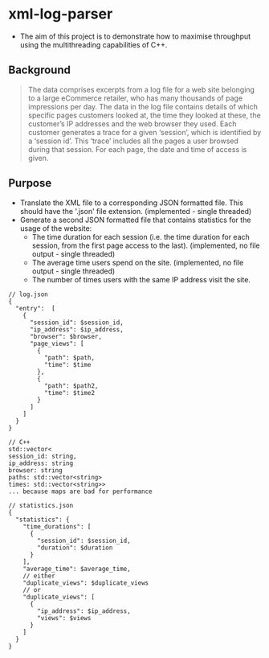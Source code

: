 # xml-log-parser

* The aim of this project is to demonstrate how to maximise throughput using the multithreading capabilities of C++.

## Background
> The data comprises excerpts from a log file for a web site belonging to a large eCommerce retailer, who has many thousands of page impressions per day.
> The data in the log file contains details of which specific pages customers looked at, the time they looked at these, the customer’s IP addresses and the web browser they used. Each customer generates a trace for a given ‘session’, which is identified by a ‘session id’. This ‘trace’ includes all the pages a user browsed during that session. For each page, the date and time of access is given.

## Purpose
* Translate the XML file to a corresponding JSON formatted file. This should have the '.json' file extension. (implemented - single threaded)
* Generate a second JSON formatted file that contains statistics for the usage of the website:
  * The time duration for each session (i.e. the time duration for each session, from the first page access to the last). (implemented, no file output - single threaded)
  * The average time users spend on the site. (implemented, no file output - single threaded)
  * The number of times users with the same IP address visit the site.

```
// log.json
{
  "entry":  [
    {
      "session_id": $session_id,
      "ip_address": $ip_address,
      "browser": $browser,
      "page_views": [
        {
          "path": $path,
          "time": $time
        },
        {
          "path": $path2,
          "time": $time2
        }
      ]
    ]
  }
}

// C++
std::vector<
session_id: string,
ip_address: string
browser: string
paths: std::vector<string>
times: std::vector<string>>
... because maps are bad for performance

// statistics.json
{
  "statistics": {
    "time_durations": [
      {
        "session_id": $session_id,
        "duration": $duration
      }
    ],
    "average_time": $average_time,
    // either
    "duplicate_views": $duplicate_views
    // or
    "duplicate_views": [
      {
        "ip_address": $ip_address,
        "views": $views
      }
    ]
  }
}
```
